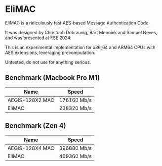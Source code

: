 # EliMAC

EliMAC is a ridiculously fast AES-based Message Authentication Code.

It was designed by Christoph Dobraunig, Bart Mennink and Samuel Neves, and was presented at FSE 2024.

This is an experimental implementation for x86_64 and ARM64 CPUs with AES extensions, leveraging precomputation.

Untested, do not use for anything serious.

## Benchmark (Macbook Pro M1)

| Name            | Speed       |
| --------------- | ----------- |
| AEGIS-128X2 MAC | 176160 Mb/s |
| EliMAC          | 238320 Mb/s |

## Benchmark (Zen 4)

| Name            | Speed       |
| --------------- | ----------- |
| AEGIS-128X4 MAC | 396880 Mb/s |
| EliMAC          | 469360 Mb/s |
